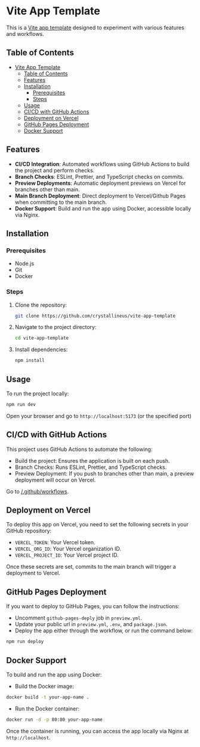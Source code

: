 # Vite App Template

This is a [Vite app template](vite-app-template.vercel.app) designed to experiment with various features and workflows.

## Table of Contents

- [Vite App Template](#vite-app-template)
  - [Table of Contents](#table-of-contents)
  - [Features](#features)
  - [Installation](#installation)
    - [Prerequisites](#prerequisites)
    - [Steps](#steps)
  - [Usage](#usage)
  - [CI/CD with GitHub Actions](#cicd-with-github-actions)
  - [Deployment on Vercel](#deployment-on-vercel)
  - [GitHub Pages Deployment](#github-pages-deployment)
  - [Docker Support](#docker-support)

## Features

- **CI/CD Integration**: Automated workflows using GitHub Actions to build the project and perform checks.
- **Branch Checks**: ESLint, Prettier, and TypeScript checks on commits.
- **Preview Deployments**: Automatic deployment previews on Vercel for branches other than main.
- **Main Branch Deployment**: Direct deployment to Vercel/Github Pages when committing to the main branch.
- **Docker Support**: Build and run the app using Docker, accessible locally via Nginx.

## Installation

### Prerequisites

- Node.js
- Git
- Docker

### Steps

1. Clone the repository:
   ```bash
   git clone https://github.com/crystallineus/vite-app-template
   ```

2. Navigate to the project directory:
   ```bash
   cd vite-app-template
   ```

3. Install dependencies:
   ```bash
   npm install
   ```

## Usage
To run the project locally:
```bash
npm run dev
```
Open your browser and go to `http://localhost:5173` (or the specified port)

## CI/CD with GitHub Actions
This project uses GitHub Actions to automate the following:

- Build the project: Ensures the application is built on each push.
- Branch Checks: Runs ESLint, Prettier, and TypeScript checks.
- Preview Deployment: If you push to branches other than main, a preview deployment will occur on Vercel.

Go to [/.github/workflows](https://github.com/crystallineus/vite-app-template/tree/main/.github/workflows).

## Deployment on Vercel
To deploy this app on Vercel, you need to set the following secrets in your GitHub repository:

- `VERCEL_TOKEN`: Your Vercel token.
- `VERCEL_ORG_ID`: Your Vercel organization ID.
- `VERCEL_PROJECT_ID`: Your Vercel project ID.

Once these secrets are set, commits to the main branch will trigger a deployment to Vercel.

## GitHub Pages Deployment
If you want to deploy to GitHub Pages, you can follow the instructions:

- Uncomment `github-pages-deply` job in `preview.yml`.
- Update your public url in `preview.yml`, `.env`, and `package.json`.
- Deploy the app either through the workflow, or run the command below:
```bash
npm run deploy
```

## Docker Support
To build and run the app using Docker:

- Build the Docker image:
```bash
docker build -t your-app-name .
```
- Run the Docker container:
```bash
docker run -d -p 80:80 your-app-name
```
Once the container is running, you can access the app locally via Nginx at `http://localhost`.